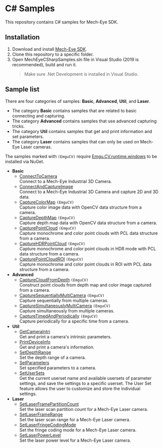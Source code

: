 # C# Samples

This repository contains C# samples for Mech-Eye SDK.

## Installation

1. Download and install [Mech-Eye SDK](https://www.mech-mind.com/download/camera-sdk.html).
2. Clone this repository to a specific folder.
3. Open MechEyeCSharpSamples.sln file in Visual Studio (2019 is recommended), build and run it.
    > Make sure .Net Development is installed in Visual Studio.

## Sample list

There are four categories of samples: **Basic**, **Advanced**, **Util**, and **Laser**.  

- The category **Basic** contains samples that are related to basic connecting and capturing.  
- The category **Advanced** contains samples that use advanced capturing tricks.  
- The category **Util** contains samples that get and print information and set parameters.  
- The category **Laser** contains samples that can only be used on Mech-Eye Laser cameras.  

The samples marked with `(EmguCV)` require [Emgu.CV.runtime.windows](https://www.nuget.org/packages/Emgu.CV.runtime.windows/) to be installed via NuGet.

- **Basic**
  - [ConnectToCamera](https://github.com/MechMindRobotics/mecheye_csharp_samples/tree/master/source/Basic/ConnectToCamera)  
    Connect to a Mech-Eye Industrial 3D Camera.
  - [ConnectAndCaptureImage](https://github.com/MechMindRobotics/mecheye_csharp_samples/tree/master/source/Basic/ConnectAndCaptureImage)  
    Connect to a Mech-Eye Industrial 3D Camera and capture 2D and 3D data.
  - [CaptureColorMap](https://github.com/MechMindRobotics/mecheye_csharp_samples/tree/master/source/Basic/CaptureColorMap) `(EmguCV)`  
    Capture color image data with OpenCV data structure from a camera.
  - [CaptureDepthMap](https://github.com/MechMindRobotics/mecheye_csharp_samples/tree/master/source/Basic/CaptureDepthMap) `(EmguCV)`  
    Capture depth map data with OpenCV data structure from a camera.
  - [CapturePointCloud](https://github.com/MechMindRobotics/mecheye_csharp_samples/tree/master/source/Basic/CapturePointCloud) `(EmguCV)`  
    Capture monochrome and color point clouds with PCL data structure from a camera.
  - [CaptureHDRPointCloud](https://github.com/MechMindRobotics/mecheye_csharp_samples/tree/master/source/Basic/CaptureHDRPointCloud) `(EmguCV)`  
    Capture monochrome and color point clouds in HDR mode with PCL data structure from a camera.
  - [CapturePointCloudROI](https://github.com/MechMindRobotics/mecheye_csharp_samples/tree/master/source/Basic/CapturePointCloudROI) `(EmguCV)`  
    Capture monochrome and color point clouds in ROI with PCL data structure from a camera.
- **Advanced**
  - [CaptureCloudFromDepth](https://github.com/MechMindRobotics/mecheye_csharp_samples/tree/master/source/Advanced/CaptureCloudFromDepth) `(EmguCV)`  
    Construct point clouds from depth map and color image captured from a camera.
  - [CaptureSequentiallyMultiCamera](https://github.com/MechMindRobotics/mecheye_csharp_samples/tree/master/source/Advanced/CaptureSequentiallyMultiCamera) `(EmguCV)`  
    Capture sequentially from multiple cameras.
  - [CaptureSimultaneouslyMultiCamera](https://github.com/MechMindRobotics/mecheye_csharp_samples/tree/master/source/Advanced/CaptureSimultaneouslyMultiCamera) `(EmguCV)`  
    Capture simultaneously from multiple cameras.
  - [CaptureTimedAndPeriodically](https://github.com/MechMindRobotics/mecheye_csharp_samples/tree/master/source/Advanced/CaptureTimedAndPeriodically) `(EmguCV)`  
    Capture periodically for a specific time from a camera.
- **Util**
  - [GetCameraIntri](https://github.com/MechMindRobotics/mecheye_csharp_samples/tree/master/source/Util/GetCameraIntri)  
    Get and print a camera's intrinsic parameters.
  - [PrintDeviceInfo](https://github.com/MechMindRobotics/mecheye_csharp_samples/tree/master/source/Util/PrintDeviceInfo)  
    Get and print a camera's information.
  - [SetDepthRange](https://github.com/MechMindRobotics/mecheye_csharp_samples/tree/master/source/Util/SetDepthRange)  
    Set the depth range of a camera.
  - [SetParameters](https://github.com/MechMindRobotics/mecheye_csharp_samples/tree/master/source/Util/SetParameters)  
    Set specified parameters to a camera.
  - [SetUserSets](https://github.com/MechMindRobotics/mecheye_csharp_samples/tree/master/source/Util/SetUserSets)  
    Get the current userset name and available usersets of parameter settings, and save the settings to a specific userset. The User Set feature allows the user to customize and store the individual settings.
- **Laser**
  - [SetLaserFramePartitionCount](https://github.com/MechMindRobotics/mecheye_csharp_samples/tree/master/source/Laser/SetLaserFramePartitionCount)  
    Set the laser scan partition count for a Mech-Eye Laser camera.
  - [SetLaserFrameRange](https://github.com/MechMindRobotics/mecheye_csharp_samples/tree/master/source/Laser/SetLaserFrameRange)  
    Set the laser scan range for a Mech-Eye Laser camera.
  - [SetLaserFringeCodingMode](https://github.com/MechMindRobotics/mecheye_csharp_samples/tree/master/source/Laser/SetLaserFringeCodingMode)  
    Set the fringe coding mode for a Mech-Eye Laser camera.
  - [SetLaserPowerLevel](https://github.com/MechMindRobotics/mecheye_csharp_samples/tree/master/source/Laser/SetLaserPowerLevel)  
    Set the laser power level for a Mech-Eye Laser camera.
